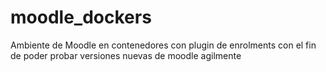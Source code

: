 # moodle_dockers
Ambiente de Moodle en contenedores con plugin de enrolments con el fin de poder probar versiones nuevas de moodle agilmente

